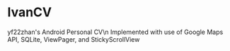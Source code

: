 # IvanCV
yf22zhan's Android Personal CV\n
Implemented with use of Google Maps API, SQLite, ViewPager, and StickyScrollView
